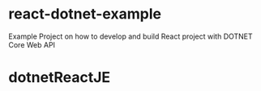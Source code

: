 # react-dotnet-example
Example Project on how to develop and build React project with DOTNET Core Web API
# dotnetReactJE
